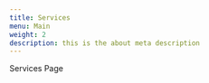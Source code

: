 ```yaml
---
title: Services
menu: Main
weight: 2
description: this is the about meta description
---
```


Services Page